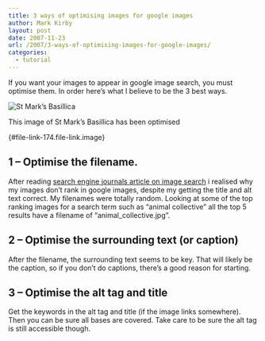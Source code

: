 ```yaml
---
title: 3 ways of optimising images for google images
author: Mark Kirby
layout: post
date: 2007-11-23
url: /2007/3-ways-of-optimising-images-for-google-images/
categories:
  - tutorial
---
```

If you want your images to appear in google image search, you must optimise them. In order here&#8217;s what I believe to be the 3 best ways.

![St Mark’s Basillica][1]

This image of St Mark&#8217;s Basillica has been optimised

[ ][2]{#file-link-174.file-link.image}

## 1 &#8211; Optimise the filename.

After reading [search engine journals article on image search][3] i realised why my images don&#8217;t rank in google images, despite my getting the title and alt text correct. My filenames were totally random. Looking at some of the top ranking images for a search term such as &#8220;animal collective&#8221; all the top 5 results have a filename of &#8220;animal_collective.jpg&#8221;.

## 2 &#8211; Optimise the surrounding text (or caption)

After the filename, the surrounding text seems to be key. That will likely be the caption, so if you don&#8217;t do captions, there&#8217;s a good reason for starting.

## 3 &#8211; Optimise the alt tag and title

Get the keywords in the alt tag and title (if the image links somewhere). Then you can be sure all bases are covered. Take care to be sure the alt tag is still accessible though.

 [1]: http://www.mark-kirby.co.uk/wp-content/uploads/2007/11/st_marks_basillica.jpg
 [2]: http://www.mark-kirby.co.uk/wp-admin/upload.php?style=inline&tab=browse&post_id=173&ID=174&action=view&paged "St Mark’s Basillica"
 [3]: http://www.searchenginejournal.com/does-image-search-traffic-convert/6000/